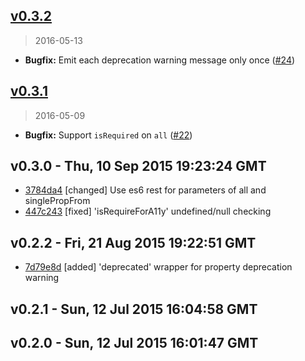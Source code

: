## [v0.3.2]
> 2016-05-13

- **Bugfix:** Emit each deprecation warning message only once ([#24])

[v0.3.2]: https://github.com/react-bootstrap/react-prop-types/compare/v0.3.1...v0.3.2
[#24]: https://github.com/react-bootstrap/react-prop-types/pull/24


## [v0.3.1]
> 2016-05-09

- **Bugfix:** Support `isRequired` on `all` ([#22])

[v0.3.1]: https://github.com/react-bootstrap/react-prop-types/compare/v0.3.0...v0.3.1
[#22]: https://github.com/react-bootstrap/react-prop-types/pull/22


v0.3.0 - Thu, 10 Sep 2015 19:23:24 GMT
--------------------------------------

- [3784da4](../../commit/3784da4) [changed] Use es6 rest for parameters of all and singlePropFrom
- [447c243](../../commit/447c243) [fixed] 'isRequireForA11y' undefined/null checking



v0.2.2 - Fri, 21 Aug 2015 19:22:51 GMT
--------------------------------------

- [7d79e8d](../../commit/7d79e8d) [added] 'deprecated' wrapper for property deprecation warning



v0.2.1 - Sun, 12 Jul 2015 16:04:58 GMT
--------------------------------------





v0.2.0 - Sun, 12 Jul 2015 16:01:47 GMT
--------------------------------------


